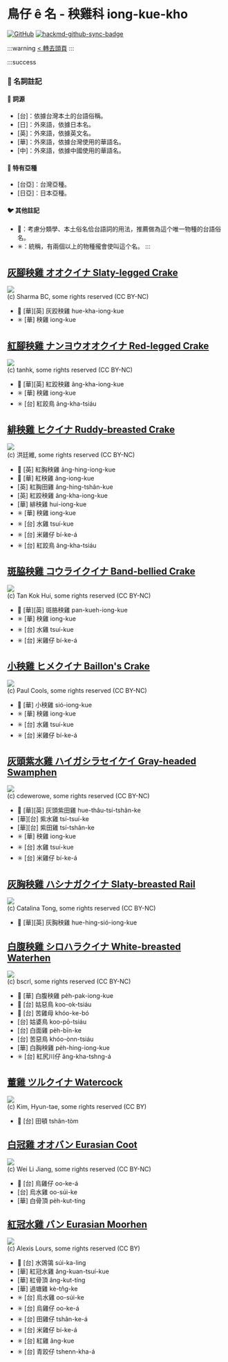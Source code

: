 # 鳥仔 ê 名 - 秧雞科 iong-kue-kho

[![GitHub](https://img.shields.io/badge/GitHub-black?logo=github)](https://github.com/siansiansu/tsiau-a-e-mia)
[![hackmd-github-sync-badge](https://hackmd.io/WA5FMhNIR2iqIxMjNoh0uw/badge)](https://hackmd.io/WA5FMhNIR2iqIxMjNoh0uw)

:::warning
[< 轉去頭頁](https://hackmd.io/@siansiansu/Hy4VzNvha)
:::

:::success
### 📖 名詞註記

#### 📎 詞源

- [台]：依據台灣本土的台語俗稱。
- [日]：外來語，依據日本名。
- [英]：外來語，依據英文名。
- [華]：外來語，依據台灣使用的華語名。
- [中]：外來語，依據中國使用的華語名。

#### 🎏 特有亞種

- [台亞]：台灣亞種。
- [日亞]：日本亞種。

#### 🐦 其他註記

- 🎯：考慮分類學、本土俗名佮台語詞的用法，推薦做為這个唯一物種的台語俗名。
- ✳️：統稱，有兩個以上的物種攏會使叫這个名。
:::

## [灰腳秧雞 オオクイナ Slaty-legged Crake](https://ebird.org/species/sllcra1)

![](https://inaturalist-open-data.s3.amazonaws.com/photos/80007025/medium.jpg)
<br/>
(c) Sharma BC, some rights reserved (CC BY-NC)

- 🎯 [華][英] 灰跤秧雞 hue-kha-iong-kue
- ✳️ [華] 秧雞 iong-kue

## [紅腳秧雞 ナンヨウオオクイナ Red-legged Crake](https://ebird.org/species/relcra1)

![](https://inaturalist-open-data.s3.amazonaws.com/photos/13561160/medium.jpeg)
<br/>
(c) tanhk, some rights reserved (CC BY-NC)


- 🎯 [華][英] 紅跤秧雞 âng-kha-iong-kue
- ✳️ [華] 秧雞 iong-kue
- ✳️ [台] 紅跤鳥 âng-kha-tsiáu

## [緋秧雞 ヒクイナ Ruddy-breasted Crake](https://ebird.org/species/rubcra1)

![](https://inaturalist-open-data.s3.amazonaws.com/photos/89570100/medium.jpg)
<br/>
(c) 洪廷維, some rights reserved (CC BY-NC)

- 🎯 [英] 紅胸秧雞 âng-hing-iong-kue
- 🎯 [華] 紅秧雞 âng-iong-kue
- [英] 紅胸田雞 âng-hing-tshân-kue
- [英] 紅跤秧雞 âng-kha-iong-kue
- [華] 緋秧雞 hui-iong-kue
- ✳️ [華] 秧雞 iong-kue
- ✳️ [台] 水雞 tsuí-kue
- ✳️ [台] 米雞仔 bí-ke-á
- ✳️ [台] 紅跤鳥 âng-kha-tsiáu

## [斑脇秧雞 コウライクイナ Band-bellied Crake](https://ebird.org/species/babcra1)

![](https://inaturalist-open-data.s3.amazonaws.com/photos/14585537/medium.jpg)
<br/>
(c) Tan Kok Hui, some rights reserved (CC BY-NC)

- 🎯 [華][英] 斑胳秧雞 pan-kueh-iong-kue
- ✳️ [華] 秧雞 iong-kue
- ✳️ [台] 水雞 tsuí-kue
- ✳️ [台] 米雞仔 bí-ke-á

## [小秧雞 ヒメクイナ Baillon's Crake](https://ebird.org/species/baicra1)

![](https://inaturalist-open-data.s3.amazonaws.com/photos/1834885/medium.jpg)
<br/>
(c) Paul Cools, some rights reserved (CC BY-NC)

- 🎯 [華] 小秧雞 sió-iong-kue
- ✳️ [華] 秧雞 iong-kue
- ✳️ [台] 水雞 tsuí-kue
- ✳️ [台] 米雞仔 bí-ke-á

## [灰頭紫水雞 ハイガシラセイケイ Gray-headed Swamphen](https://ebird.org/species/purswa3)

![](https://inaturalist-open-data.s3.amazonaws.com/photos/344911929/medium.jpg)
<br/>
(c) cdewerowe, some rights reserved (CC BY-NC)

- 🎯 [華][英] 灰頭紫田雞 hue-thâu-tsí-tshân-ke
- [華][台] 紫水雞 tsí-tsuí-ke
- [華][台] 紫田雞 tsí-tshân-ke
- ✳️ [華] 秧雞 iong-kue
- ✳️ [台] 水雞 tsuí-kue
- ✳️ [台] 米雞仔 bí-ke-á

## [灰胸秧雞 ハシナガクイナ Slaty-breasted Rail](https://ebird.org/species/slbrai1)

![](https://inaturalist-open-data.s3.amazonaws.com/photos/11787275/medium.jpeg)
<br/>
(c) Catalina Tong, some rights reserved (CC BY-NC)

- 🎯 [華][英] 灰胸秧雞 hue-hing-sió-iong-kue

## [白腹秧雞 シロハラクイナ White-breasted Waterhen](https://ebird.org/species/whbwat1)

![](https://inaturalist-open-data.s3.amazonaws.com/photos/70658386/medium.jpeg)
<br/>
(c) bscrl, some rights reserved (CC BY-NC)

- 🎯 [華] 白腹秧雞 pe̍h-pak-iong-kue
- 🎯 [台] 姑惡鳥 koo-ok-tsiáu
- 🎯 [台] 苦雞母 khóo-ke-bó
- [台] 姑婆鳥 koo-pō-tsiáu
- [台] 白面雞 pe̍h-bīn-ke
- [台] 苦惡鳥 khóo-ònn-tsiáu
- [華] 白胸秧雞 pe̍h-hing-iong-kue
- ✳️ [台] 紅尻川仔 âng-kha-tshng-á

## [董雞 ツルクイナ Watercock](https://ebird.org/species/waterc1)

![](https://inaturalist-open-data.s3.amazonaws.com/photos/1513783/medium.jpg)
<br/>
(c) Kim, Hyun-tae, some rights reserved (CC BY)

- 🎯 [台] 田頓 tshân-tòm

## [白冠雞 オオバン Eurasian Coot](https://www.instagram.com/p/CmT0vf3vPS9/)

![](https://inaturalist-open-data.s3.amazonaws.com/photos/123574818/medium.jpg)
<br/>
(c) Wei Li Jiang, some rights reserved (CC BY-NC)

- 🎯 [台] 烏雞仔 oo-ke-á
- [台] 烏水雞 oo-súi-ke
- [華] 白骨頂 pe̍h-kut-tíng

## [紅冠水雞 バン Eurasian Moorhen](https://www.instagram.com/p/Cb5-RQbvBo6/)

![](https://inaturalist-open-data.s3.amazonaws.com/photos/171773229/medium.jpg)
<br/>
(c) Alexis Lours, some rights reserved (CC BY)
 
- 🎯 [台] 水鵁鴒 súi-ka-ling
- [華] 紅冠水雞 âng-kuan-tsuí-kue
- [華] 紅骨頂 âng-kut-tíng
- [華] 過塘雞 kè-tn̂g-ke
- ✳️ [台] 烏水雞 oo-súi-ke
- ✳️ [台] 烏雞仔 oo-ke-á
- ✳️ [台] 田雞仔 tshân-ke-á
- ✳️ [台] 米雞仔 bí-ke-á
- ✳️ [台] 紅雞 âng-kue
- ✳️ [台] 青跤仔 tshenn-kha-á

